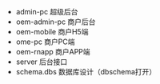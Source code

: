 * admin-pc 超级后台
* oem-admin-pc 商户后台
* oem-mobile 商户H5端
* ome-pc 商户PC端
* oem-rnapp 商户APP端
* server 后台接口
* schema.dbs 数据库设计（dbschema打开）
